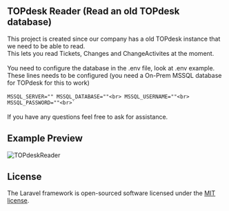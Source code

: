 ## TOPdesk Reader (Read an old TOPdesk database)
This project is created since our company has a old TOPdesk instance that we need to be able to read.<br>
This lets you read Tickets, Changes and ChangeActivites at the moment.<br>
<br>
You need to configure the database in the .env file, look at .env example.<br>
These lines needs to be configured (you need a On-Prem MSSQL database for TOPdesk for this to work)<br>
<br>
``
MSSQL_SERVER=""
MSSQL_DATABASE=""<br>
MSSQL_USERNAME=""<br>
MSSQL_PASSWORD=""<br>`
``
<br>
<br>
If you have any questions feel free to ask for assistance.

## Example Preview
![TOPdeskReader](https://github.com/user-attachments/assets/dc9de91d-9324-4a4d-9c53-97bd49408874)

## License

The Laravel framework is open-sourced software licensed under the [MIT license](https://opensource.org/licenses/MIT).
